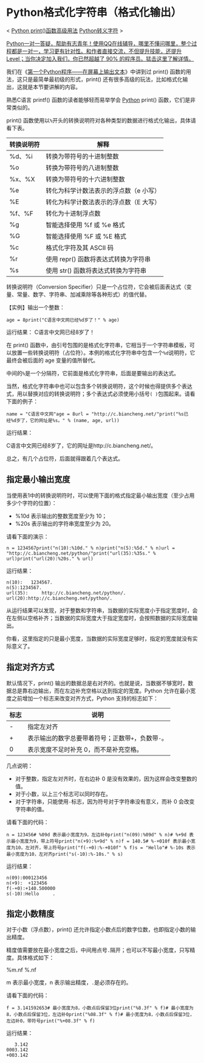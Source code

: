 # Python格式化字符串（格式化输出）

< [Python print()函数高级用法](http://c.biancheng.net/view/4215.html) [Python转义字符](http://c.biancheng.net/view/2176.html) >



[Python一对一答疑，帮助有志青年！使用QQ在线辅导，哪里不懂问哪里，整个过程都是一对一，学习更有针对性。和作者直接交流，不但提升技能，还提升 Level；当你决定加入我们，你已然超越了 90% 的程序员。猛击这里了解详情。](http://c.biancheng.net/view/7548.html)

我们在《[第一个Python程序——在屏幕上输出文本](http://c.biancheng.net/view/2168.html)》中讲到过 print() 函数的用法，这只是最简单最初级的形式，print() 还有很多高级的玩法，比如格式化输出，这就是本节要讲解的内容。

熟悉C语言 printf() 函数的读者能够轻而易举学会 [Python](http://c.biancheng.net/python/) print() 函数，它们是非常类似的。

print() 函数使用以`%`开头的转换说明符对各种类型的数据进行格式化输出，具体请看下表。



| 转换说明符 | 解释                                   |
| ---------- | -------------------------------------- |
| %d、%i     | 转换为带符号的十进制整数               |
| %o         | 转换为带符号的八进制整数               |
| %x、%X     | 转换为带符号的十六进制整数             |
| %e         | 转化为科学计数法表示的浮点数（e 小写） |
| %E         | 转化为科学计数法表示的浮点数（E 大写） |
| %f、%F     | 转化为十进制浮点数                     |
| %g         | 智能选择使用 %f 或 %e 格式             |
| %G         | 智能选择使用 %F 或 %E 格式             |
| %c         | 格式化字符及其 ASCII 码                |
| %r         | 使用 repr() 函数将表达式转换为字符串   |
| %s         | 使用 str() 函数将表达式转换为字符串    |


转换说明符（Conversion Specifier）只是一个占位符，它会被后面表达式（变量、常量、数字、字符串、加减乘除等各种形式）的值代替。

 【实例】输出一个整数：

```
age = 8print("C语言中文网已经%d岁了！" % age)
```

运行结果：
 C语言中文网已经8岁了！

 在 print() 函数中，由引号包围的是格式化字符串，它相当于一个字符串模板，可以放置一些转换说明符（占位符）。本例的格式化字符串中包含一个`%d`说明符，它最终会被后面的 age 变量的值所替代。

 中间的`%`是一个分隔符，它前面是格式化字符串，后面是要输出的表达式。

 当然，格式化字符串中也可以包含多个转换说明符，这个时候也得提供多个表达式，用以替换对应的转换说明符；多个表达式必须使用小括号`( )`包围起来。请看下面的例子：

```
name = "C语言中文网"age = 8url = "http://c.biancheng.net/"print("%s已经%d岁了，它的网址是%s。" % (name, age, url))
```

运行结果：

C语言中文网已经8岁了，它的网址是http://c.biancheng.net/。

总之，有几个占位符，后面就得跟着几个表达式。

## 指定最小输出宽度

当使用表1中的转换说明符时，可以使用下面的格式指定最小输出宽度（至少占用多少个字符的位置）：

* %10d 表示输出的整数宽度至少为 10；
* %20s 表示输出的字符串宽度至少为 20。


 请看下面的演示：

```
n = 1234567print("n(10):%10d." % n)print("n(5):%5d." % n)url = "http://c.biancheng.net/python/"print("url(35):%35s." % url)print("url(20):%20s." % url)
```

运行结果：

```
n(10):   1234567.
n(5):1234567.
url(35):     http://c.biancheng.net/python/.
url(20):http://c.biancheng.net/python/.
```

从运行结果可以发现，对于整数和字符串，当数据的实际宽度小于指定宽度时，会在左侧以空格补齐；当数据的实际宽度大于指定宽度时，会按照数据的实际宽度输出。

 你看，这里指定的只是最小宽度，当数据的实际宽度足够时，指定的宽度就没有实际意义了。

## 指定对齐方式

默认情况下，print() 输出的数据总是右对齐的。也就是说，当数据不够宽时，数据总是靠右边输出，而在左边补充空格以达到指定的宽度。Python 允许在最小宽度之前增加一个标志来改变对齐方式，Python 支持的标志如下：



| 标志 | 说明                                               |
| ---- | -------------------------------------------------- |
| -    | 指定左对齐                                         |
| +    | 表示输出的数字总要带着符号；正数带`+`，负数带`-`。 |
| 0    | 表示宽度不足时补充 0，而不是补充空格。             |


 几点说明：

* 对于整数，指定左对齐时，在右边补 0 是没有效果的，因为这样会改变整数的值。
* 对于小数，以上三个标志可以同时存在。
* 对于字符串，只能使用`-`标志，因为符号对于字符串没有意义，而补 0 会改变字符串的值。


 请看下面的代码：

```
n = 123456# %09d 表示最小宽度为9，左边补0print("n(09):%09d" % n)# %+9d 表示最小宽度为9，带上符号print("n(+9):%+9d" % n)f = 140.5# %-+010f 表示最小宽度为10，左对齐，带上符号print("f(-+0):%-+010f" % f)s = "Hello"# %-10s 表示最小宽度为10，左对齐print("s(-10):%-10s." % s)
```

运行结果：

```
n(09):000123456
n(+9):  +123456
f(-+0):+140.500000
s(-10):Hello     .
```

## 指定小数精度

对于小数（浮点数），print() 还允许指定小数点后的数字位数，也即指定小数的输出精度。

 精度值需要放在最小宽度之后，中间用点号`.`隔开；也可以不写最小宽度，只写精度。具体格式如下：

%m.nf
 %.nf

m 表示最小宽度，n 表示输出精度，`.`是必须存在的。

 请看下面的代码：

```
f = 3.141592653# 最小宽度为8，小数点后保留3位print("%8.3f" % f)# 最小宽度为8，小数点后保留3位，左边补0print("%08.3f" % f)# 最小宽度为8，小数点后保留3位，左边补0，带符号print("%+08.3f" % f)
```

运行结果：

```
   3.142
0003.142
+003.142
```
